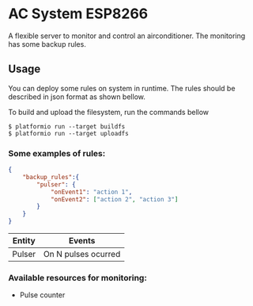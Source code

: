 # AC System ESP8266

A flexible server to monitor and control an airconditioner. The monitoring has some backup rules.

## Usage
You can deploy some rules on system in runtime. The rules should be described in json format as shown bellow.

To build and upload the filesystem, run the commands bellow

```console
$ platformio run --target buildfs
$ platformio run --target uploadfs
```


### Some examples of rules:
```json
{
    "backup_rules":{
        "pulser": {
            "onEvent1": "action 1",
            "onEvent2": ["action 2", "action 3"]
        }
    }
}
```


| Entity        | Events              | 
| ------------- |:-------------------:| 
| Pulser        | On N pulses ocurred | 

### Available resources for monitoring:
* Pulse counter